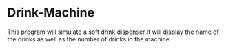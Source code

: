 # Drink-Machine
This program will simulate a soft drink dispenser
It will display the name of the drinks as well as the number
of drinks in the machine.
